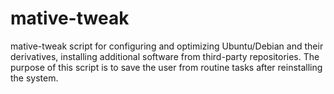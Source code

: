 # mative-tweak
mative-tweak script for configuring and optimizing Ubuntu/Debian and their derivatives, installing additional software from third-party repositories. The purpose of this script is to save the user from routine tasks after reinstalling the system.
